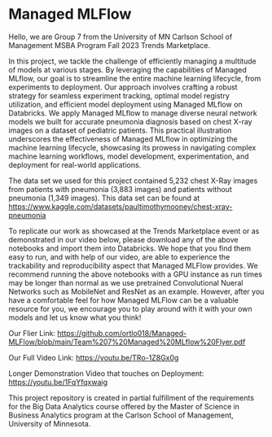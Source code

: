 # Managed MLFlow

Hello, we are Group 7 from the University of MN Carlson School of Management MSBA Program Fall 2023 Trends Marketplace.

In this project, we tackle the challenge of efficiently managing a multitude of models at various stages. By leveraging the capabilities of Managed MLflow, our goal is to streamline the entire machine learning lifecycle, from experiments to deployment. Our approach involves crafting a robust strategy for seamless experiment tracking, optimal model registry utilization, and efficient model deployment using Managed MLflow on Databricks. We apply Managed MLflow to manage diverse neural network models we built for accurate pneumonia diagnosis based on chest X-ray images on a dataset of pediatric patients. This practical illustration underscores the effectiveness of Managed MLflow in optimizing the machine learning lifecycle, showcasing its prowess in navigating complex machine learning workflows, model development, experimentation, and deployment for real-world applications.

The data set we used for this project contained 5,232 chest X-Ray images from patients with pneumonia (3,883 images) and patients without pneumonia (1,349 images). This data set can be found at https://www.kaggle.com/datasets/paultimothymooney/chest-xray-pneumonia

To replicate our work as showcased at the Trends Marketplace event or as demonstrated in our video below, please download any of the above notebooks and import them into Databricks. We hope that you find them easy to run, and with help of our video, are able to experience the trackability and reproducibility aspect that Managed MLFlow provides. We recommend running the above notebooks with a GPU instance as run times may be longer than normal as we use pretrained Convolutional Nueral Networks such as MobileNet and ResNet as an example. However, after you have a comfortable feel for how Managed MLFlow can be a valuable resource for you, we encourage you to play around with it with your own models and let us know what you think!

Our Flier Link: https://github.com/ortlo018/Managed-MLFlow/blob/main/Team%207%20Managed%20MLflow%20Flyer.pdf

Our Full Video Link: https://youtu.be/TRo-1Z8Gx0g

Longer Demonstration Video that touches on Deployment: https://youtu.be/1FqYfqxwaig

This project repository is created in partial fulfillment of the requirements for the Big Data Analytics course offered by the Master of Science in Business Analytics program at the Carlson School of Management, University of Minnesota.

